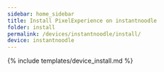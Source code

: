 ```yaml
---
sidebar: home_sidebar
title: Install PixelExperience on instantnoodle
folder: install
permalink: /devices/instantnoodle/install/
device: instantnoodle
---
```

{% include templates/device_install.md %}
